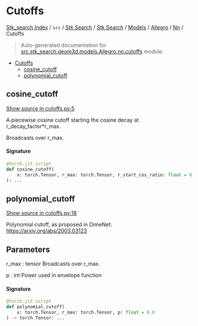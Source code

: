 # Cutoffs

[Stk_search Index](../../../../../../README.md#stk_search-index) / `src` / [Stk Search](../../../../index.md#stk-search) / [Stk Search](../../../../index.md#stk-search) / [Models](../../index.md#models) / [Allegro](../index.md#allegro) / [Nn](./index.md#nn) / Cutoffs

> Auto-generated documentation for [src.stk_search.geom3d.models.Allegro.nn.cutoffs](https://github.com/mohammedazzouzi15/STK_search/blob/main/src/stk_search/geom3d/models/Allegro/nn/cutoffs.py) module.

- [Cutoffs](#cutoffs)
  - [cosine_cutoff](#cosine_cutoff)
  - [polynomial_cutoff](#polynomial_cutoff)

## cosine_cutoff

[Show source in cutoffs.py:5](https://github.com/mohammedazzouzi15/STK_search/blob/main/src/stk_search/geom3d/models/Allegro/nn/cutoffs.py#L5)

A piecewise cosine cutoff starting the cosine decay at r_decay_factor*r_max.

Broadcasts over r_max.

#### Signature

```python
@torch.jit.script
def cosine_cutoff(
    x: torch.Tensor, r_max: torch.Tensor, r_start_cos_ratio: float = 0.8
): ...
```



## polynomial_cutoff

[Show source in cutoffs.py:18](https://github.com/mohammedazzouzi15/STK_search/blob/main/src/stk_search/geom3d/models/Allegro/nn/cutoffs.py#L18)

Polynomial cutoff, as proposed in DimeNet: https://arxiv.org/abs/2003.03123

Parameters
----------
r_max : tensor
    Broadcasts over r_max.

p : int
    Power used in envelope function

#### Signature

```python
@torch.jit.script
def polynomial_cutoff(
    x: torch.Tensor, r_max: torch.Tensor, p: float = 6.0
) -> torch.Tensor: ...
```
